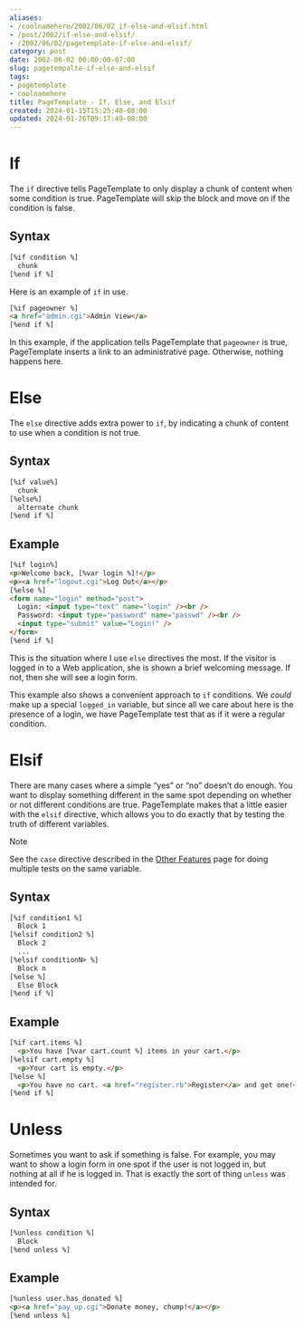 ```yaml
---
aliases:
- /coolnamehere/2002/06/02_if-else-and-elsif.html
- /post/2002/if-else-and-elsif/
- /2002/06/02/pagetemplate-if-else-and-elsif/
category: post
date: 2002-06-02 00:00:00-07:00
slug: pagetempalte-if-else-and-elsif
tags:
- pagetemplate
- coolnamehere
title: PageTemplate - If, Else, and Elsif
created: 2024-01-15T15:25:48-08:00
updated: 2024-01-26T09:17:49-08:00
---
```


# If

The `if` directive tells PageTemplate to only display a chunk of content
when some condition is true. PageTemplate will skip the block and move
on if the condition is false.

## Syntax

````html
[%if condition %]
  chunk
[%end if %]
````

Here is an example of `if` in use.

````html
[%if pageowner %]
<a href="admin.cgi">Admin View</a>
[%end if %]
````

In this example, if the application tells PageTemplate that `pageowner`
is true, PageTemplate inserts a link to an administrative page.
Otherwise, nothing happens here.

# Else

The `else` directive adds extra power to `if`, by indicating a chunk of
content to use when a condition is not true.

## Syntax

````html
[%if value%]
  chunk
[%else%]
  alternate chunk
[%end if %]
````

## Example

````html
[%if login%]
<p>Welcome back, [%var login %]!</p>
<p><a href="logout.cgi">Log Out</a></p>
[%else %]
<form name="login" method="post">
  Login: <input type="text" name="login" /><br />
  Password: <input type="password" name="passwd" /><br />
  <input type="submit" value="Login!" />
</form>
[%end if %]
````

This is the situation where I use `else` directives the most. If the
visitor is logged in to a Web application, she is shown a brief
welcoming message. If not, then she will see a login form.

This example also shows a convenient approach to `if` conditions. We
*could* make up a special `logged_in` variable, but since all we care
about here is the presence of a login, we have PageTemplate test that as
if it were a regular condition.

# Elsif

There are many cases where a simple “yes” or “no” doesn’t do enough. You
want to display something different in the same spot depending on
whether or not different conditions are true. PageTemplate makes that a
little easier with the `elsif` directive, which allows you to do exactly
that by testing the truth of different variables.

<aside class="admonition note">
<p class="admonition-title">Note</p>

See the `case` directive described in the [Other
Features](/post/2002/06/pagetemplate-other-features/) page for doing
multiple tests on the same variable.

</aside>

## Syntax

````html
[%if condition1 %]
  Block 1
[%elsif condition2 %]
  Block 2
  ...
[%elsif conditionN> %]
  Block n
[%else %]
  Else Block
[%end if %]
````

## Example

````html
[%if cart.items %]
  <p>You have [%var cart.count %] items in your cart.</p>
[%elsif cart.empty %]
  <p>Your cart is empty.</p>
[%else %]
  <p>You have no cart. <a href="register.rb">Register</a> and get one!</p>
[%end if %]
````

# Unless

Sometimes you want to ask if something is false. For example, you may
want to show a login form in one spot if the user is not logged in, but
nothing at all if he is logged in. That is exactly the sort of thing
`unless` was intended for.

## Syntax

````html
[%unless condition %]
  Block
[%end unless %]
````

## Example

````html
[%unless user.has_donated %]
<p><a href="pay_up.cgi">Donate money, chump!</a></p>
[%end unless %]
````
